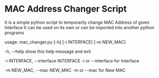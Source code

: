 # MAC Address Changer Script

It is a simple python script to temporarily change MAC Address of given Interface
It can be used on its own or can be imported into another python programs

usage: mac_changer.py [-h] [-i INTERFACE] [-m NEW_MAC]

-h, --help            show this help message and exit

-i INTERFACE, --interface INTERFACE
                      -i or --interface for Interface

-m NEW_MAC, --mac NEW_MAC
                      -m or --mac for New MAC
